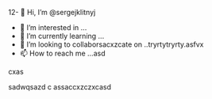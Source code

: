 12- 👋 Hi, I’m @sergejklitnyj
- 👀 I’m interested in ...
- 🌱 I’m currently learning ...
- 💞️ I’m looking to collaborsacxzcate on ..tryrtytryrty.asfvx
- 📫 How to reach me ...asd

<!---as
sergejklitnyj/sergejklitnyj hjkhjkis a ✨ specisadal ✨ repository because its `README.md` (this file) appears on your GitHub profile.
You can click the Preview link to take a look at your changes.ads
--->cxas
sadwqsazd
c
assaccxzczxcasd
